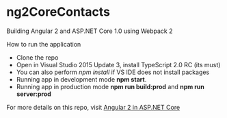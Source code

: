# ng2CoreContacts 
Building Angular 2 and ASP.NET Core 1.0 using Webpack 2

How to run the application
* Clone the repo
* Open in Visual Studio 2015 Update 3, install TypeScript 2.0 RC (its must)
* You can also perform *npm install* if VS IDE does not install packages
* Running app in development mode **npm start**.
* Running app in production mode **npm run build:prod** and **npm run server:prod**

For more details on this repo, visit [Angular 2 in ASP.NET Core](http://www.mithunvp.com/angular-2-in-asp-net-5-typescript-visual-studio-2015/)
